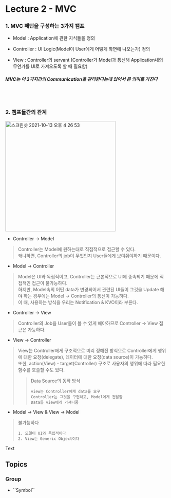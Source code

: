 <h1> Lecture 2 - MVC </h1>

<h3>1. MVC 패턴을 구성하는 3가지 캠프</h3>

+ Model : Application에 관한 지식들을 정의

+ Controller : UI Logic(Model이 User에게 어떻게 화면에 나오는가) 정의

+ View : Controller의 servant
(Controller가 Model과 통신해 Application내의 무언가를 UI로 가져오도록 할 때 필요함)

##### MVC는 이 3가지간의 Communication을 관리한다는데 있어서 큰 의미를 가진다  

<br/><br/>
<h3> 2. 캠프들간의 관계 </h3>

<img width="343" alt="스크린샷 2021-10-13 오후 4 26 53" src="https://user-images.githubusercontent.com/40496065/137087028-7fff65ef-3a1f-4ef4-bde4-430702a6e46d.png">

+ Controller -> Model  
> Controller는 Model에 원하는대로 직접적으로 접근할 수 있다.  
> 왜냐하면, Controller의 job이 무엇인지 User들에게 보여줘야하기 때문이다.

+ Model -> Controller  
> Model은 UI와 독립적이고, Controller는 근본적으로 UI에 종속되기 때문에 직접적인 접근이 불가능하다.  
> 하지만, Model속의 어떤 data가 변경되어서 관련된 UI들이 그것을 Update 해야 하는 경우에는 Model -> Controller의 통신이 가능하다.  
> 이 때, 사용하는 방식을 우리는 Notification & KVO이라 부른다.

+ Controller -> View
> Controller의 Job을 User들이 볼 수 있게 해야하므로 Controller -> View 접근은 가능하다.  

+ View -> Controller
> View는 Controller에게 구조적으로 미리 정해진 방식으로 Controller에게 
> 행위에 대한 요청(delegate), 데이터에 대한 요청(data source)이 가능하다.  
> 또한, action(View) - target(Controller) 구조로 사용자의 행위에 따라 필요한 함수를 호출할 수도 있다.
>> Data Source의 동작 방식
>> <pre><code>view는 Controller에게 data를 요구  
>> Controller는 그것을 구현하고, Model에게 전달함  
>> Data를 view에게 가져다줌  
>> </pre></code>

+ Model -> View & View -> Model
> 불가능하다
> <pre><code>1. 모델이 UI와 독립적이다
> 2. View는 Generic Object이다
> </pre></code>





<!--@START_MENU_TOKEN@-->Text<!--@END_MENU_TOKEN@-->

## Topics

### <!--@START_MENU_TOKEN@-->Group<!--@END_MENU_TOKEN@-->

- <!--@START_MENU_TOKEN@-->``Symbol``<!--@END_MENU_TOKEN@-->
